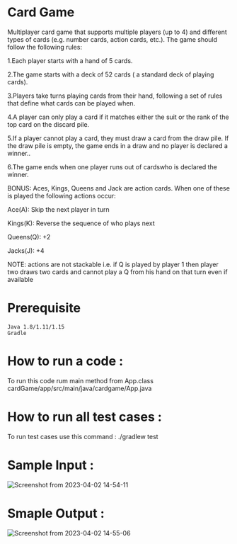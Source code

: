 # Card Game
Multiplayer card game that supports multiple players (up to 4) and different types of cards (e.g. number cards, action cards, etc.). The game should follow the following rules:

1.Each player starts with a hand of 5 cards.

2.The game starts with a deck of 52 cards ( a standard deck of playing cards).

3.Players take turns playing cards from their hand, following a set of rules that define what cards can be played when.

4.A player can only play a card if it matches either the suit or the rank of the top card on the discard pile.

5.If a player cannot play a card, they must draw a card from the draw pile. If the draw pile is empty, the game ends in a draw and no player is declared a winner..

6.The game ends when one player runs out of cardswho is declared the winner.

BONUS: Aces, Kings, Queens and Jack are action cards. When one of these is played the following actions occur:

Ace(A): Skip the next player in turn

Kings(K): Reverse the sequence of who plays next 

Queens(Q): +2

Jacks(J): +4

NOTE: actions are not stackable i.e. if Q is played by player 1 then player two draws two cards and cannot play a Q from his hand on that turn even if available

# Prerequisite
    Java 1.8/1.11/1.15
    Gradle
    
# How to run a code :
 To run this code rum main method from App.class  cardGame/app/src/main/java/cardgame/App.java
 
# How to run all test cases :
 To run test cases use this command :  ./gradlew test 

# Sample Input :

![Screenshot from 2023-04-02 14-54-11](https://user-images.githubusercontent.com/54895294/229344281-3141cf6a-877a-44ff-b797-f6493b7c43cc.png)

# Smaple Output :

![Screenshot from 2023-04-02 14-55-06](https://user-images.githubusercontent.com/54895294/229344299-b78e842b-374b-49db-ab93-8b0f0fc0526f.png)
